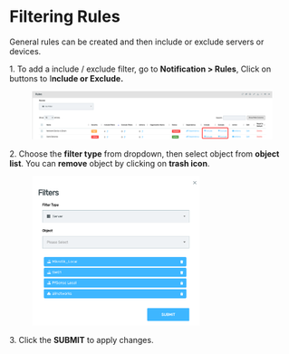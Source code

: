 # Filtering Rules

General rules can be created and then include or exclude servers or devices.

1\.      To add a include / exclude filter, go to **Notification > Rules**, Click on buttons to I**nclude or Exclude.**

<figure><img src="../../../.gitbook/assets/image (270).png" alt=""><figcaption></figcaption></figure>

2\.      Choose the **filter type** from dropdown, then select object from **object list**. You can **remove** object by clicking on **trash icon**.&#x20;

<div align="left">

<figure><img src="../../../.gitbook/assets/image (271).png" alt="" width="296"><figcaption></figcaption></figure>

</div>

3\.       Click the **SUBMIT** to apply changes.
